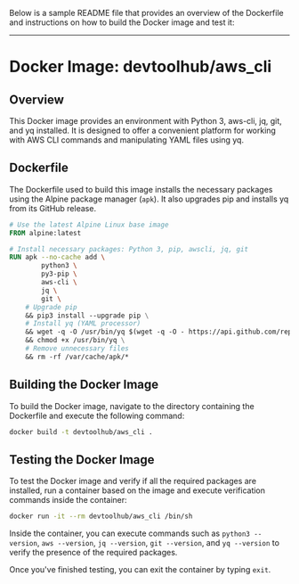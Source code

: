 Below is a sample README file that provides an overview of the Dockerfile and instructions on how to build the Docker image and test it:

---

# Docker Image: devtoolhub/aws_cli

## Overview

This Docker image provides an environment with Python 3, aws-cli, jq, git, and yq installed. It is designed to offer a convenient platform for working with AWS CLI commands and manipulating YAML files using yq.

## Dockerfile

The Dockerfile used to build this image installs the necessary packages using the Alpine package manager (`apk`). It also upgrades pip and installs yq from its GitHub release.

```Dockerfile
# Use the latest Alpine Linux base image
FROM alpine:latest

# Install necessary packages: Python 3, pip, awscli, jq, git
RUN apk --no-cache add \
        python3 \
        py3-pip \
        aws-cli \
        jq \
        git \
    # Upgrade pip
    && pip3 install --upgrade pip \
    # Install yq (YAML processor)
    && wget -q -O /usr/bin/yq $(wget -q -O - https://api.github.com/repos/mikefarah/yq/releases/latest | jq -r '.assets[] | select(.name == "yq_linux_amd64") | .browser_download_url') \
    && chmod +x /usr/bin/yq \
    # Remove unnecessary files
    && rm -rf /var/cache/apk/*
```

## Building the Docker Image

To build the Docker image, navigate to the directory containing the Dockerfile and execute the following command:

```bash
docker build -t devtoolhub/aws_cli .
```

## Testing the Docker Image

To test the Docker image and verify if all the required packages are installed, run a container based on the image and execute verification commands inside the container:

```bash
docker run -it --rm devtoolhub/aws_cli /bin/sh
```

Inside the container, you can execute commands such as `python3 --version`, `aws --version`, `jq --version`, `git --version`, and `yq --version` to verify the presence of the required packages.

Once you've finished testing, you can exit the container by typing `exit`.
